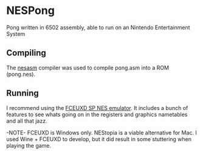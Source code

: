 # NESPong
Pong written in 6502 assembly, able to run on an Nintendo Entertainment System

## Compiling
The [nesasm](https://github.com/camsaul/nesasm) compiler was used to compile pong.asm into a ROM (pong.nes). 

## Running
I recommend using the [FCEUXD SP NES emulator](https://www.romhacking.net/utilities/256/). It includes a bunch of features to
see whats going on in the registers and graphics nametables and all that jazz.

-NOTE- FCEUXD is Windows only. NEStopia is a viable alternative for Mac. I used
Wine + FCEUXD to develop, but it did result in some stuttering when playing the
game.
